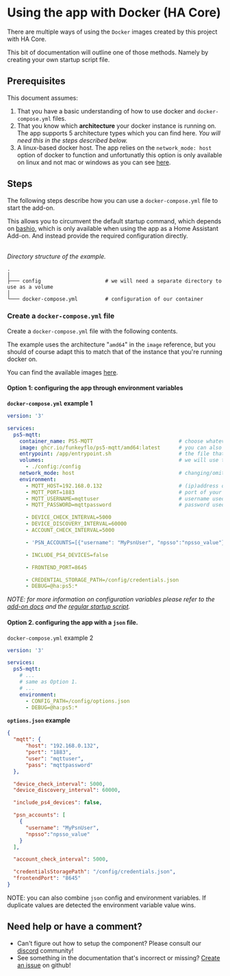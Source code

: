 # Using the app with Docker (HA Core)
There are multiple ways of using the `Docker` images created by this project with HA Core.

This bit of documentation will outline one of those methods. Namely by creating your own startup script file.

## Prerequisites
This document assumes:
1. That you have a basic understanding of how to use docker and `docker-compose.yml` files.
2. That you know which **architecture** your docker instance is running on. The app supports 5 architecture types which you can find here. *You will need this in the steps described below.*
3. A linux-based docker host. The app relies on the `network_mode: host` option of docker to function and unfortunatly this option is only available on linux and not mac or windows as you can see [here][network-mode-windows].

## Steps
The following steps describe how you can use a `docker-compose.yml` file to start the add-on.

This allows you to circumvent the default startup command, which depends on [bashio][bashio], which is only available when using the app as a Home Assistant Add-on. And instead provide the required configuration directly.
<br><br>

*Directory structure of the example.*
```
.  
│
├─── config                     # we will need a separate directory to use as a volume
│   
└─── docker-compose.yml         # configuration of our container
```

### Create a `docker-compose.yml` file
Create a `docker-compose.yml` file with the following contents.

The example uses the architecture "`amd64`" in the `image` reference, but you should of course adapt this to match that of the instance that you're running docker on.

You can find the available images [here][docker-images].

#### Option 1: configuring the app through environment variables

**`docker-compose.yml` example 1**
```yaml
version: '3'

services:
  ps5-mqtt:
    container_name: PS5-MQTT                            # choose whatever name you like
    image: ghcr.io/funkeyflo/ps5-mqtt/amd64:latest      # you can also use a specific version
    entrypoint: /app/entrypoint.sh                      # the file that will be executed at startup
    volumes:                                            # we will use this volume to save credentials and get our custom startup script into the container
      - ./config:/config
    network_mode: host                                  # changing/omiting this option WILL BREAK the app.
    environment:
      - MQTT_HOST=192.168.0.132                         # (ip)address of your mqtt broker
      - MQTT_PORT=1883                                  # port of your mqtt broker
      - MQTT_USERNAME=mqttuser                          # username used for connecting to your mqtt broker
      - MQTT_PASSWORD=mqttpassword                      # password used for connecting to your mqtt broker

      - DEVICE_CHECK_INTERVAL=5000
      - DEVICE_DISCOVERY_INTERVAL=60000
      - ACCOUNT_CHECK_INTERVAL=5000

      - 'PSN_ACCOUNTS=[{"username": "MyPsnUser", "npsso":"npsso_value"}]'

      - INCLUDE_PS4_DEVICES=false

      - FRONTEND_PORT=8645

      - CREDENTIAL_STORAGE_PATH=/config/credentials.json
      - DEBUG=@ha:ps5:*
```

*NOTE: for more information on configuration variables please refer to the [add-on docs][add-on-docs] and the [regular startup script][regular-startup-script].*

#### Option 2. configuring the app with a `json` file.

`docker-compose.yml` example 2
```yaml
version: '3'

services:
  ps5-mqtt:
    # ...
    # same as Option 1.
    # ...
    environment:
      - CONFIG_PATH=/config/options.json
      - DEBUG=@ha:ps5:*
```

**`options.json` example**
```json
{
  "mqtt": {
      "host": "192.168.0.132",
      "port": "1883",
      "user": "mqttuser",
      "pass": "mqttpassword"
  },

  "device_check_interval": 5000,
  "device_discovery_interval": 60000,

  "include_ps4_devices": false,

  "psn_accounts": [
    {
      "username": "MyPsnUser", 
      "npsso":"npsso_value"
    }
  ],

  "account_check_interval": 5000,

  "credentialsStoragePath": "/config/credentials.json",
  "frontendPort": "8645"
}
```

NOTE: you can also combine `json` config and environment variables. If duplicate values are detected the environment variable value wins.

## Need help or have a comment?
- Can't figure out how to setup the component? Please consult our [discord] community!
- See something in the documentation that's incorrect or missing? [Create an issue][github-issues] on github!

<!-- links -->
[bashio]: https://github.com/hassio-addons/bashio
[arch-types]: ../add-ons/common/build.yaml
[docker-images]: https://github.com/FunkeyFlo?tab=packages&repo_name=ps5-mqtt
[add-on-docs]: ../add-ons/ps5-mqtt/DOCS.md
[regular-startup-script]: ../ps5-mqtt/run.sh
[network-mode-windows]: https://stackoverflow.com/questions/48915458/windows-run-docker-with-network-host-and-access-with-127-0-0-1
[discord]: https://discord.com/invite/BnmvYHvz5N
[github-issues]: https://github.com/FunkeyFlo/ps5-mqtt/issues/new/choose
